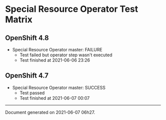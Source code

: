 
Special Resource Operator Test Matrix
=====================================

OpenShift 4.8
-------------

* Special Resource Operator master: FAILURE
  - Test failed but operator step wasn't executed
  - Test finished at 2021-06-06 23:26

OpenShift 4.7
-------------

* Special Resource Operator master: SUCCESS
  - Test passed
  - Test finished at 2021-06-07 00:07


---
Document generated on 2021-06-07 06h27.
